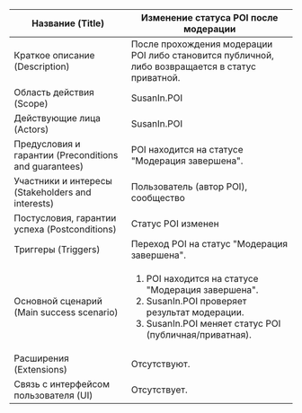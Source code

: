 | Название (Title)                                      | Изменение статуса POI после модерации  |
|-------------------------------------------------------|-----------------------------------------|
| Краткое описание (Description)                        | После прохождения модерации POI либо становится публичной, либо возвращается в статус приватной. |
| Область действия (Scope)                              | SusanIn.POI  |
| Действующие лица (Actors)                             | SusanIn.POI |
| Предусловия и гарантии (Preconditions and guarantees) | POI находится на статусе "Модерация завершена". |
| Участники и интересы (Stakeholders and interests)     | Пользователь (автор POI), сообщество |
| Постусловия, гарантии успеха (Postconditions)         | Статус POI изменен  |
| Триггеры (Triggers)                                   | Переход POI на статус "Модерация завершена".|
| Основной сценарий (Main success scenario)             | <ol><li>POI находится на статусе "Модерация завершена".<li>SusanIn.POI проверяет результат модерации.<li>SusanIn.POI меняет статус POI (публичная/приватная). |
| Расширения (Extensions)                               | Отсутствуют. |
| Связь с интерфейсом пользователя (UI)                 | Отсутствует. |